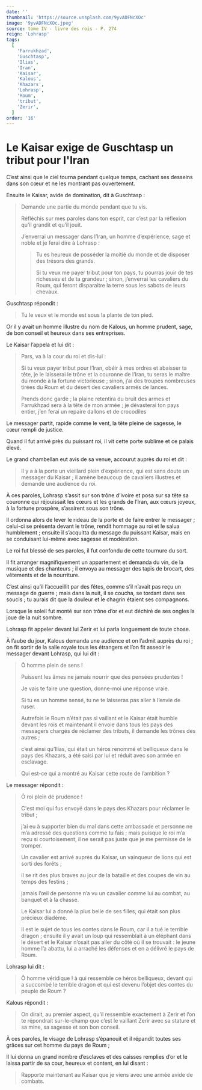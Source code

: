 ```yaml
---
date: ''
thumbnail: 'https://source.unsplash.com/9yvADFNcXOc'
image: '9yvADFNcXOc.jpeg'
source: tome IV - livre des rois - P. 274
reign: 'Lohrasp'
tags:
  [
    'Farrukhzad',
    'Guschtasp',
    'Ilias',
    'Iran',
    'Kaisar',
    'Kalous',
    'Khazars',
    'Lohrasp',
    'Roum',
    'tribut',
    'Zerir',
  ]
order: '16'
---
```


# Le Kaisar exige de Guschtasp un tribut pour l'Iran

C’est ainsi que le ciel tourna pendant quelque temps, cachant ses desseins dans son cœur et ne les montrant pas ouvertement.

Ensuite le Kaisar, avide de domination, dit à Guschtasp :

> Demande une partie du monde pendant que tu vis.
>
> Réfléchis sur mes paroles dans ton esprit, car c’est par la réflexion qu’il grandit et qu’il jouit.
>
> J’enverrai un messager dans l’Iran, un homme d’expérience, sage et noble et je ferai dire à Lohrasp :
>
> > Tu es heureux de posséder la moitié du monde et de disposer des trésors des grands.
> >
> > Si tu veux me payer tribut pour ton pays, tu pourras jouir de tes richesses et de ta grandeur ; sinon, j’enverrai les cavaliers du Roum, qui feront disparaitre la terre sous les sabots de leurs chevaux.

Guschtasp répondit :

> Tu le veux et le monde est sous la plante de ton pied.

Or il y avait un homme illustre du nom de Kalous, un homme prudent, sage, de bon conseil et heureux dans ses entreprises.

Le Kaisar l’appela et lui dit :

> Pars, va à la cour du roi et dis-lui :
>
> Si tu veux payer tribut pour l’Iran, obéir à mes ordres et abaisser ta tête, je le laisserai le trône et la couronne de l’Iran, tu seras le maître du monde à la fortune victorieuse ; sinon, j’ai des troupes nombreuses tirées du Roum et du désert des cavaliers armés de lances.
>
> Prends donc garde ; la plaine retentira du bruit des armes et Farrukhzad sera à la tête de mon armée ; je dévasterai ton pays entier, j’en ferai un repaire dallons et de crocodiles

Le messager partit, rapide comme le vent, la tête pleine de sagesse, le cœur rempli de justice.

Quand il fut arrivé près du puissant roi, il vit cette porte sublime et ce palais élevé.

Le grand chambellan eut avis de sa venue, accourut auprès du roi et dit :

> Il y a à la porte un vieillard plein d’expérience, qui est sans doute un messager du Kaisar ; il amène beaucoup de cavaliers illustres et demande une audience du roi.

À ces paroles, Lohrasp s’assit sur son trône d’ivoire et posa sur sa tête sa couronne qui réjouissait les cœurs et les grands de l’Iran, aux cœurs joyeux, à la fortune prospère, s’assirent sous son trône.

Il ordonna alors de lever le rideau de la porte et de faire entrer le messager ; celui-ci se présenta devant le trône, rendit hommage au roi et le salua humblement ; ensuite il s’acquitta du message du puissant Kaisar, mais en se conduisant lui-même avec sagesse et modération.

Le roi fut blessé de ses paroles, il fut confondu de cette tournure du sort.

Il fit arranger magnifiquement un appartement et demanda du vin, de la musique et des chanteurs ; il envoya au messager des tapis de brocart, des vêtements et de la nourriture.

C’est ainsi qu’il l’accueillit par des fêtes, comme s’il n’avait pas reçu un message de guerre ; mais dans la nuit, il se coucha, se tordant dans ses soucis ; tu aurais dit que la douleur et le chagrin étaient ses compagnons.

Lorsque le soleil fut monté sur son trône d’or et eut déchiré de ses ongles la joue de la nuit sombre.

Lohrasp fit appeler devant lui Zerir et lui parla longuement de toute chose.

À l’aube du jour, Kalous demanda une audience et on l’admit auprès du roi ; on fit sortir de la salle royale tous les étrangers et l’on fit asseoir le messager devant Lohrasp, qui lui dit :

> Ô homme plein de sens !
>
> Puissent les âmes ne jamais nourrir que des pensées prudentes !
>
> Je vais te faire une question, donne-moi une réponse vraie.
>
> Si tu es un homme sensé, tu ne te laisseras pas aller à l’envie de ruser.
>
> Autrefois le Roum n’était pas si vaillant et le Kaisar était humble devant les rois et maintenant il envoie dans tous les pays des messagers chargés de réclamer des tributs, il demande les trônes des autres ;
>
> c’est ainsi qu’Ilias, qui était un héros renommé et belliqueux dans le pays des Khazars, a été saisi par lui et réduit avec son armée en esclavage.
>
> Qui est-ce qui a montré au Kaisar cette route de l’ambition ?

Le messager répondit :

> Ô roi plein de prudence !
>
> C'est moi qui fus envoyé dans le pays des Khazars pour réclamer le tribut ;
>
> j’ai eu à supporter bien du mal dans cette ambassade et personne ne m’a adressé des questions comme tu fais ; mais puisque le roi m’a reçu si courtoisement, il ne serait pas juste que je me permisse de le tromper.
>
> Un cavalier est arrivé auprès du Kaisar, un vainqueur de lions qui est sorti des forêts ;
>
> il se rit des plus braves au jour de la bataille et des coupes de vin au temps des festins ;
>
> jamais l’œil de personne n’a vu un cavalier comme lui au combat, au banquet et à la chasse.
>
> Le Kaisar lui a donné la plus belle de ses filles, qui était son plus précieux diadème.
>
> Il est le sujet de tous les contes dans le Roum, car il a tué le terrible dragon ; ensuite il y avait un loup qui ressemblait à un éléphant dans le désert et le Kaisar n’osait pas aller du côté où il se trouvait : le jeune homme l’a abattu, lui a arraché les défenses et en a délivré le pays de Roum.

Lohrasp lui dit :

> Ô homme véridique ! à qui ressemble ce héros belliqueux, devant qui a succombé le terrible dragon et qui est devenu l’objet des contes du peuple de Roum ?

Kalous répondit :

> On dirait, au premier aspect, qu’il ressemble exactement à Zerir et l’on te répondrait sur-le-champ que c’est le vaillant Zerir avec sa stature et sa mine, sa sagesse et son bon conseil.

À ces paroles, le visage de Lohrasp s’épanouit et il répandit toutes ses grâces sur cet homme du pays de Roum ;

Il lui donna un grand nombre d’esclaves et des caisses remplies d’or et le laissa partir de sa cour, heureux et content, en lui disant :

> Rapporte maintenant au Kaisar que je viens avec une armée avide de combats.
